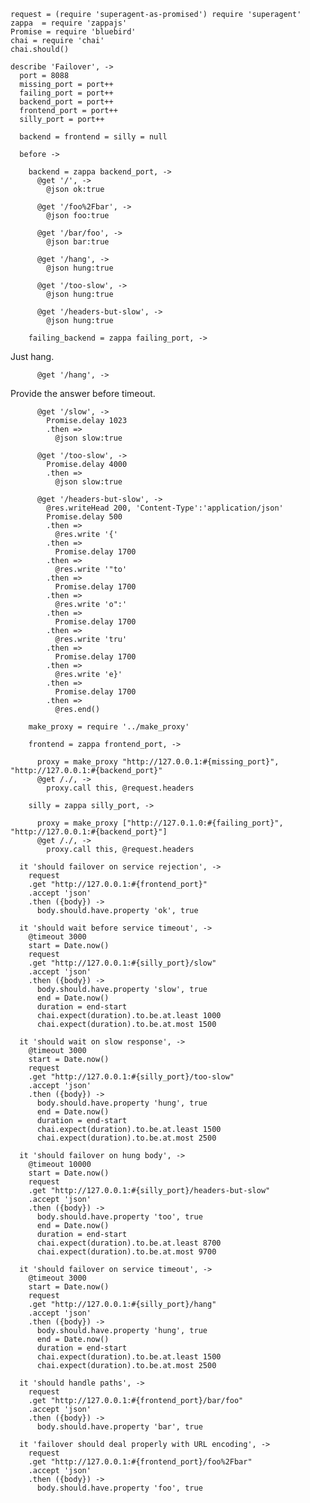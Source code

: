     request = (require 'superagent-as-promised') require 'superagent'
    zappa  = require 'zappajs'
    Promise = require 'bluebird'
    chai = require 'chai'
    chai.should()

    describe 'Failover', ->
      port = 8088
      missing_port = port++
      failing_port = port++
      backend_port = port++
      frontend_port = port++
      silly_port = port++

      backend = frontend = silly = null

      before ->

        backend = zappa backend_port, ->
          @get '/', ->
            @json ok:true

          @get '/foo%2Fbar', ->
            @json foo:true

          @get '/bar/foo', ->
            @json bar:true

          @get '/hang', ->
            @json hung:true

          @get '/too-slow', ->
            @json hung:true

          @get '/headers-but-slow', ->
            @json hung:true

        failing_backend = zappa failing_port, ->

Just hang.

          @get '/hang', ->

Provide the answer before timeout.

          @get '/slow', ->
            Promise.delay 1023
            .then =>
              @json slow:true

          @get '/too-slow', ->
            Promise.delay 4000
            .then =>
              @json slow:true

          @get '/headers-but-slow', ->
            @res.writeHead 200, 'Content-Type':'application/json'
            Promise.delay 500
            .then =>
              @res.write '{'
            .then =>
              Promise.delay 1700
            .then =>
              @res.write '"to'
            .then =>
              Promise.delay 1700
            .then =>
              @res.write 'o":'
            .then =>
              Promise.delay 1700
            .then =>
              @res.write 'tru'
            .then =>
              Promise.delay 1700
            .then =>
              @res.write 'e}'
            .then =>
              Promise.delay 1700
            .then =>
              @res.end()

        make_proxy = require '../make_proxy'

        frontend = zappa frontend_port, ->

          proxy = make_proxy "http://127.0.0.1:#{missing_port}", "http://127.0.0.1:#{backend_port}"
          @get /./, ->
            proxy.call this, @request.headers

        silly = zappa silly_port, ->

          proxy = make_proxy ["http://127.0.1.0:#{failing_port}", "http://127.0.0.1:#{backend_port}"]
          @get /./, ->
            proxy.call this, @request.headers

      it 'should failover on service rejection', ->
        request
        .get "http://127.0.0.1:#{frontend_port}"
        .accept 'json'
        .then ({body}) ->
          body.should.have.property 'ok', true

      it 'should wait before service timeout', ->
        @timeout 3000
        start = Date.now()
        request
        .get "http://127.0.0.1:#{silly_port}/slow"
        .accept 'json'
        .then ({body}) ->
          body.should.have.property 'slow', true
          end = Date.now()
          duration = end-start
          chai.expect(duration).to.be.at.least 1000
          chai.expect(duration).to.be.at.most 1500

      it 'should wait on slow response', ->
        @timeout 3000
        start = Date.now()
        request
        .get "http://127.0.0.1:#{silly_port}/too-slow"
        .accept 'json'
        .then ({body}) ->
          body.should.have.property 'hung', true
          end = Date.now()
          duration = end-start
          chai.expect(duration).to.be.at.least 1500
          chai.expect(duration).to.be.at.most 2500

      it 'should failover on hung body', ->
        @timeout 10000
        start = Date.now()
        request
        .get "http://127.0.0.1:#{silly_port}/headers-but-slow"
        .accept 'json'
        .then ({body}) ->
          body.should.have.property 'too', true
          end = Date.now()
          duration = end-start
          chai.expect(duration).to.be.at.least 8700
          chai.expect(duration).to.be.at.most 9700

      it 'should failover on service timeout', ->
        @timeout 3000
        start = Date.now()
        request
        .get "http://127.0.0.1:#{silly_port}/hang"
        .accept 'json'
        .then ({body}) ->
          body.should.have.property 'hung', true
          end = Date.now()
          duration = end-start
          chai.expect(duration).to.be.at.least 1500
          chai.expect(duration).to.be.at.most 2500

      it 'should handle paths', ->
        request
        .get "http://127.0.0.1:#{frontend_port}/bar/foo"
        .accept 'json'
        .then ({body}) ->
          body.should.have.property 'bar', true

      it 'failover should deal properly with URL encoding', ->
        request
        .get "http://127.0.0.1:#{frontend_port}/foo%2Fbar"
        .accept 'json'
        .then ({body}) ->
          body.should.have.property 'foo', true

